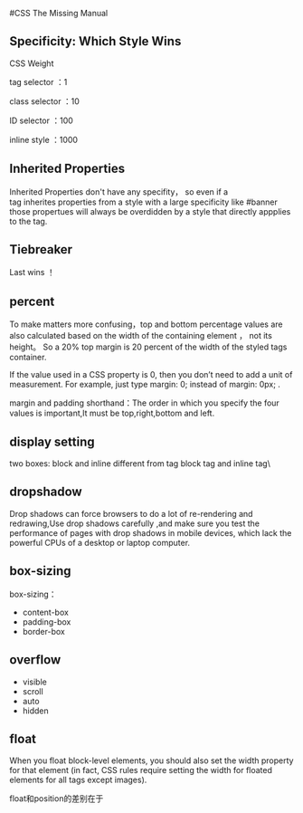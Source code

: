 #CSS The Missing Manual

## Specificity: Which Style Wins 

CSS Weight

tag selector ：1

class selector ：10

ID selector ：100

inline style ：1000

## Inherited Properties

Inherited Properties don't have any specifity， so even if a  
tag inherites properties from a style with a large specificity  like #banner those propertues will always be overdidden by a style that directly appplies to the tag.

## Tiebreaker
Last wins ！

## percent

To make matters more confusing，top and bottom percentage values are also calculated based on the width of the containing element ， not its height。 So a 20% top margin is 20 percent of the width of the styled tags container.

If the value used in a CSS property is 0, then you don’t need to add a unit of measurement. For example, just type margin: 0; instead of margin: 0px; .

margin and padding shorthand：The order in which you specify the four values is important,It must be top,right,bottom and left.


## display setting

two boxes: block and inline 
different from tag block tag and inline tag\


## dropshadow 
Drop shadows can force browsers to do a lot of re-rendering and redrawing,Use drop shadows carefully ,and make sure you test the performance of pages with drop shadows in mobile devices, which lack the powerful CPUs of a desktop or laptop computer.

## box-sizing 
box-sizing：

- content-box
- padding-box
- border-box

## overflow

- visible
- scroll
- auto
- hidden

## float
When you float block-level elements, you should also set the width property for that element (in fact, CSS rules require setting the width for floated elements for all tags except images).

float和position的差别在于

